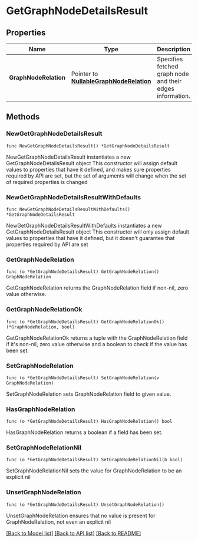 # GetGraphNodeDetailsResult

## Properties

Name | Type | Description | Notes
------------ | ------------- | ------------- | -------------
**GraphNodeRelation** | Pointer to [**NullableGraphNodeRelation**](GraphNodeRelation.md) | Specifies fetched graph node and their edges information. | [optional] 

## Methods

### NewGetGraphNodeDetailsResult

`func NewGetGraphNodeDetailsResult() *GetGraphNodeDetailsResult`

NewGetGraphNodeDetailsResult instantiates a new GetGraphNodeDetailsResult object
This constructor will assign default values to properties that have it defined,
and makes sure properties required by API are set, but the set of arguments
will change when the set of required properties is changed

### NewGetGraphNodeDetailsResultWithDefaults

`func NewGetGraphNodeDetailsResultWithDefaults() *GetGraphNodeDetailsResult`

NewGetGraphNodeDetailsResultWithDefaults instantiates a new GetGraphNodeDetailsResult object
This constructor will only assign default values to properties that have it defined,
but it doesn't guarantee that properties required by API are set

### GetGraphNodeRelation

`func (o *GetGraphNodeDetailsResult) GetGraphNodeRelation() GraphNodeRelation`

GetGraphNodeRelation returns the GraphNodeRelation field if non-nil, zero value otherwise.

### GetGraphNodeRelationOk

`func (o *GetGraphNodeDetailsResult) GetGraphNodeRelationOk() (*GraphNodeRelation, bool)`

GetGraphNodeRelationOk returns a tuple with the GraphNodeRelation field if it's non-nil, zero value otherwise
and a boolean to check if the value has been set.

### SetGraphNodeRelation

`func (o *GetGraphNodeDetailsResult) SetGraphNodeRelation(v GraphNodeRelation)`

SetGraphNodeRelation sets GraphNodeRelation field to given value.

### HasGraphNodeRelation

`func (o *GetGraphNodeDetailsResult) HasGraphNodeRelation() bool`

HasGraphNodeRelation returns a boolean if a field has been set.

### SetGraphNodeRelationNil

`func (o *GetGraphNodeDetailsResult) SetGraphNodeRelationNil(b bool)`

 SetGraphNodeRelationNil sets the value for GraphNodeRelation to be an explicit nil

### UnsetGraphNodeRelation
`func (o *GetGraphNodeDetailsResult) UnsetGraphNodeRelation()`

UnsetGraphNodeRelation ensures that no value is present for GraphNodeRelation, not even an explicit nil

[[Back to Model list]](../README.md#documentation-for-models) [[Back to API list]](../README.md#documentation-for-api-endpoints) [[Back to README]](../README.md)


